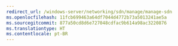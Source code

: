 ```yaml
---
redirect_url: /windows-server/networking/sdn/manage/manage-sdn
ms.openlocfilehash: 11fcb699463a64df7044d4772b73a5013241ae5a
ms.sourcegitcommit: 877a50cd8d6e727048cdfac9b614a98ac3220876
ms.translationtype: HT
ms.contentlocale: pt-BR
---
```

